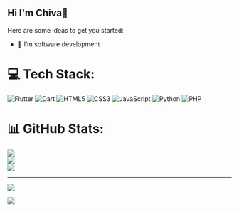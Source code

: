 ## Hi I'm Chiva👋


Here are some ideas to get you started:

- 🔭 I’m software development




# 💻 Tech Stack:
![Flutter](https://img.shields.io/badge/Flutter-%2302569B.svg?style=for-the-badge&logo=Flutter&logoColor=white) ![Dart](https://img.shields.io/badge/dart-%230175C2.svg?style=for-the-badge&logo=dart&logoColor=white) ![HTML5](https://img.shields.io/badge/html5-%23E34F26.svg?style=for-the-badge&logo=html5&logoColor=white) ![CSS3](https://img.shields.io/badge/css3-%231572B6.svg?style=for-the-badge&logo=css3&logoColor=white) ![JavaScript](https://img.shields.io/badge/javascript-%23323330.svg?style=for-the-badge&logo=javascript&logoColor=%23F7DF1E) ![Python](https://img.shields.io/badge/python-3670A0?style=for-the-badge&logo=python&logoColor=ffdd54) ![PHP](https://img.shields.io/badge/php-%23777BB4.svg?style=for-the-badge&logo=php&logoColor=white)
# 📊 GitHub Stats:
![](https://github-readme-stats.vercel.app/api?username=The-Chiva&theme=default&hide_border=false&include_all_commits=false&count_private=false)<br/>
![](https://nirzak-streak-stats.vercel.app/?user=The-Chiva&theme=default&hide_border=false)<br/>
![](https://github-readme-stats.vercel.app/api/top-langs/?username=The-Chiva&theme=default&hide_border=false&include_all_commits=false&count_private=false&layout=compact)

---
[![](https://visitcount.itsvg.in/api?id=The-Chiva&icon=0&color=0)](https://visitcount.itsvg.in)

<!-- Proudly created with GPRM ( https://gprm.itsvg.in ) -->

![](https://komarev.com/ghpvc/?username=your-github-username&color=blueviolet&style=plastic)
